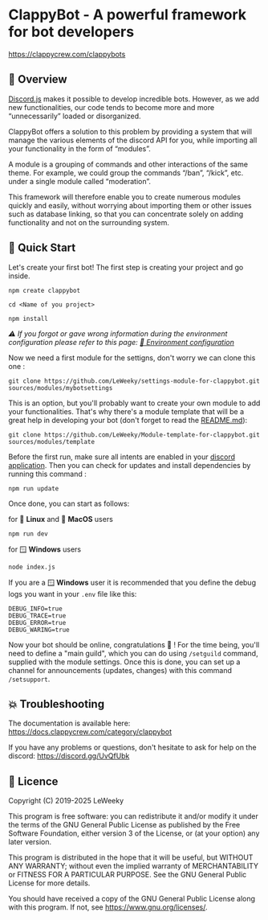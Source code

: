 # ClappyBot - A powerful framework for bot developers
https://clappycrew.com/clappybots

## 👀 Overview

[Discord.js](https://github.com/discordjs/discord.js) makes it possible to develop incredible bots. However, as we add new functionalities, our code tends to become more and more “unnecessarily” loaded or disorganized.

ClappyBot offers a solution to this problem by providing a system that will manage the various elements of the discord API for you, while importing all your functionality in the form of “modules”.

A module is a grouping of commands and other interactions of the same theme. For example, we could group the commands “/ban”, “/kick”, etc. under a single module called “moderation”.

This framework will therefore enable you to create numerous modules quickly and easily, without worrying about importing them or other issues such as database linking, so that you can concentrate solely on adding functionality and not on the surrounding system.

## 🚀 Quick Start

Let's create your first bot! The first step is creating your project and go inside.

```
npm create clappybot
```
```
cd <Name of you project>
```
```
npm install
```

*⚠️ If you forgot or gave wrong information during the environment configuration
please refer to this page: [📝 Environment configuration](https://docs.clappycrew.com/clappybot/environment)*

Now we need a first module for the settigns, don't worry we can clone this one : 
```
git clone https://github.com/LeWeeky/settings-module-for-clappybot.git sources/modules/mybotsettings
```

This is an option, but you'll probably want to create your own module to add your functionalities. That's why there's a module template that will be a great help in developing your bot (don't forget to read the [README.md](https://github.com/LeWeeky/Module-template-for-clappybot)):
```
git clone https://github.com/LeWeeky/Module-template-for-clappybot.git sources/modules/template
```

Before the first run, make sure all intents are enabled in your [discord application](https://discord.com/developers/applications). Then you can check for updates and install dependencies by running this command :
```
npm run update
```

Once done, you can start as follows:

for 🐧 **Linux** and 🍎 **MacOS** users
```
npm run dev
```

for 🪟 **Windows** users
```
node index.js
```

If you are a 🪟 **Windows** user it is recommended that you define the debug logs you want in your `.env` file like this:
```
DEBUG_INFO=true
DEBUG_TRACE=true
DEBUG_ERROR=true
DEBUG_WARING=true
```

Now your bot should be online, congratulations 🎉 ! For the time being, you'll need to define a "main guild", which you can do using `/setguild` command, supplied with the module settings. Once this is done, you can set up a channel for announcements (updates, changes) with this command `/setsupport`.

## 💥 Troubleshooting

The documentation is available here: https://docs.clappycrew.com/category/clappybot

If you have any problems or questions, don't hesitate to ask for help on the discord: https://discord.gg/UvQfUbk

## 📜 Licence

Copyright (C) 2019-2025 LeWeeky

This program is free software: you can redistribute it and/or modify
it under the terms of the GNU General Public License as published by
the Free Software Foundation, either version 3 of the License, or
(at your option) any later version.

This program is distributed in the hope that it will be useful,
but WITHOUT ANY WARRANTY; without even the implied warranty of
MERCHANTABILITY or FITNESS FOR A PARTICULAR PURPOSE.  See the
GNU General Public License for more details.

You should have received a copy of the GNU General Public License
along with this program.  If not, see <https://www.gnu.org/licenses/>.